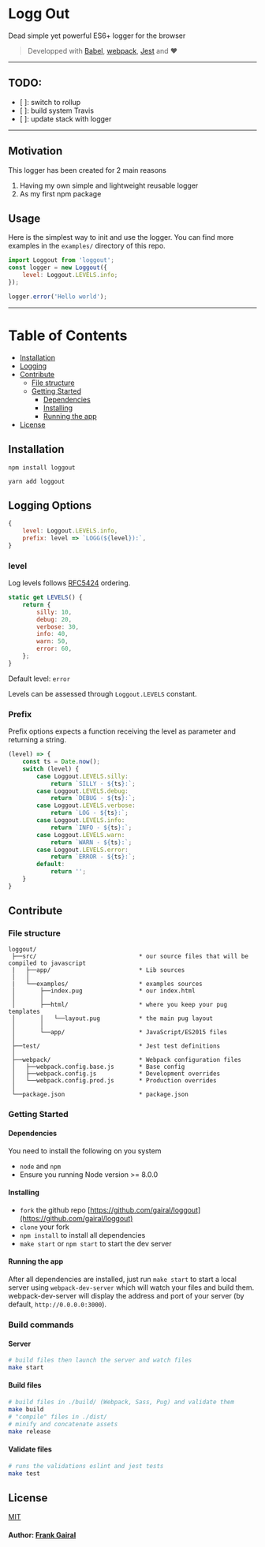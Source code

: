 # Logg Out

Dead simple yet powerful ES6+ logger for the browser

> Developped with [Babel](https://babeljs.io), [webpack](http://webpack.github.io), [Jest](https://facebook.github.io/jest/) and :heart:

___
## TODO:
- [ ]: switch to rollup
- [ ]: build system Travis
- [ ]: update stack with logger
___

## Motivation
This logger has been created for 2 main reasons

1. Having my own simple and lightweight reusable logger
2. As my first npm package

## Usage
Here is the simplest way to init and use the logger.
You can find more examples in the `examples/` directory of this repo.

``` js
import Loggout from 'loggout';
const logger = new Loggout({
    level: Loggout.LEVELS.info;
});

logger.error('Hello world');
```

---

# Table of Contents
* [Installation](#installation)
* [Logging](#logging)
* [Contribute](#contribute)
    * [File structure](#file-structure)
    * [Getting Started](#getting-started)
        * [Dependencies](#dependencies)
        * [Installing](#installing)
        * [Running the app](#running-the-app)
* [License](#license)

## Installation
```
npm install loggout
```
```
yarn add loggout
```

## Logging Options
``` js
{
    level: Loggout.LEVELS.info,
    prefix: level => `LOGG(${level}):`,
}
```
### level
Log levels follows [RFC5424] ordering.

``` js
static get LEVELS() {
    return {
        silly: 10,
        debug: 20,
        verbose: 30,
        info: 40,
        warn: 50,
        error: 60,
    };
}
```

Default level: `error`

Levels can be assessed  through `Loggout.LEVELS` constant.

### Prefix
Prefix options expects a function receiving the level as parameter and returning a string.
``` js
(level) => {
    const ts = Date.now();
    switch (level) {
        case Loggout.LEVELS.silly:
            return `SILLY - ${ts}:`;
        case Loggout.LEVELS.debug:
            return `DEBUG - ${ts}:`;
        case Loggout.LEVELS.verbose:
            return `LOG - ${ts}:`;
        case Loggout.LEVELS.info:
            return `INFO - ${ts}:`;
        case Loggout.LEVELS.warn:
            return `WARN - ${ts}:`;
        case Loggout.LEVELS.error:
            return `ERROR - ${ts}:`;
        default:
            return '';
    }
}
```

## Contribute
### File structure
```
loggout/
 ├──src/                             * our source files that will be compiled to javascript
 |   ├──app/                         * Lib sources
 │   │
 |   └──examples/                    * examples sources
 │       ├──index.pug                * our index.html
 │       │
 │       ├──html/                    * where you keep your pug templates
 │       │   └──layout.pug           * the main pug layout
 │       │
 │       └──app/                     * JavaScript/ES2015 files
 │
 ├──test/                            * Jest test definitions
 │
 ├──webpack/                         * Webpack configuration files
 │   ├──webpack.config.base.js       * Base config
 │   ├──webpack.config.js            * Development overrides
 │   └──webpack.config.prod.js       * Production overrides
 │
 └──package.json                     * package.json
```
### Getting Started
#### Dependencies
You need to install the following on you system
* `node` and `npm`
* Ensure you running Node version >= 8.0.0

#### Installing
* `fork` the github repo [https://github.com/gairal/loggout](https://github.com/gairal/loggout)
* `clone` your fork
* `npm install` to install all dependencies
* `make start` or `npm start` to start the dev server

#### Running the app
After all dependencies are installed, just run `make start` to start a local server using `webpack-dev-server` which will watch your files and build them.
webpack-dev-server will display the address and port of your server (by default, `http://0.0.0.0:3000`).

### Build commands
#### Server
```bash
# build files then launch the server and watch files
make start
```
#### Build files
```bash
# build files in ./build/ (Webpack, Sass, Pug) and validate them
make build
# "compile" files in ./dist/
# minify and concatenate assets
make release
```
#### Validate files
```bash
# runs the validations eslint and jest tests
make test
```

## License
[MIT](/LICENSE.md)

#### Author: [Frank Gairal]

[Frank Gairal]: http://github.com/gairal
[RFC5424]: https://tools.ietf.org/html/rfc5424

